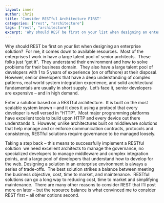 ```yaml
---
layout: inner
author: Chris
title: 'Consider RESTful Architecture FIRST'
categories: ["rest", "architecture"]
tags: ["rest", "architecture"]
excerpt: 'Why should REST be first on your list when designing an enterprise solution?  Find out by reading more!'
---
```


Why should REST be first on your list when designing an enterprise solution?  For me, it comes down to available resources.  Most of the enterprises I work in have a large talent pool of senior architects.  These folks just “get it”.  They understand their environment and how to solve problems for their business domain.  They also have a large talent pool of developers with 1 to 5 years of experience (on or offshore) at their disposal.  However, senior developers that have a deep understanding of complex patterns, real world system integration experience, and solid architectural fundamentals are usually in short supply.  Let’s face it, senior developers are expensive – and in high demand.

Enter a solution based on a RESTful architecture.  It is built on the most scalable system known – and it does it using a protocol that every developer is well versed in “HTTP”.  Most major programming platforms have excellent tools to build upon HTTP and every device out there understands it.  However, unlike architectures built on middleware solutions that help manage and or enforce communication contracts, protocols and consistency, RESTful solutions require governance to be managed loosely.

Taking a step back – this means to successfully implement a RESTful solution  we need excellent architects to manage the governance, no specialized developers to manage middleware and complex integration points, and a large pool of developers that understand how to develop for the web.
Designing a solution in an enterprise environment is always a series of trade-offs.  The best solution strikes a balance between meeting the business objective, cost, time to market, and maintenance.  RESTful solutions can go a long way to reducing cost, time to market and simplifying maintenance.  There are many other reasons to consider REST that I’ll post more on later – but the resource balance is what convinced me to consider REST first – all other options second.